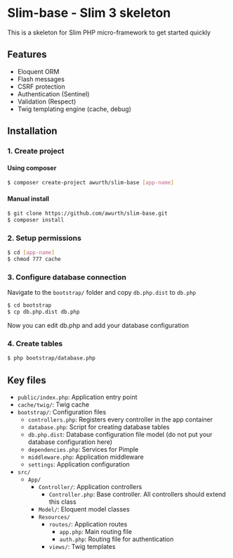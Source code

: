 # Slim-base - Slim 3 skeleton
This is a skeleton for Slim PHP micro-framework to get started quickly

## Features
- Eloquent ORM
- Flash messages
- CSRF protection
- Authentication (Sentinel)
- Validation (Respect)
- Twig templating engine (cache, debug)

## Installation
### 1. Create project
#### Using composer
```bash
$ composer create-project awurth/slim-base [app-name]
```

#### Manual install
```bash
$ git clone https://github.com/awurth/slim-base.git
$ composer install
```

### 2. Setup permissions
```bash
$ cd [app-name]
$ chmod 777 cache
```

### 3. Configure database connection
Navigate to the `bootstrap/` folder and copy `db.php.dist` to `db.php`
```bash
$ cd bootstrap
$ cp db.php.dist db.php
```

Now you can edit db.php and add your database configuration

### 4. Create tables
```bash
$ php bootstrap/database.php
```

## Key files
- `public/index.php`: Application entry point
- `cache/twig/`: Twig cache
- `bootstrap/`: Configuration files
    - `controllers.php`: Registers every controller in the app container
    - `database.php`: Script for creating database tables
    - `db.php.dist`: Database configuration file model (do not put your database configuration here)
    - `dependencies.php`: Services for Pimple
    - `middleware.php`: Application middleware
    - `settings`: Application configuration
- `src/`
    - `App/`
        - `Controller/`: Application controllers
            - `Controller.php`: Base controller. All controllers should extend this class
        - `Model/`: Eloquent model classes
        - `Resources/`
            - `routes/`: Application routes
                - `app.php`: Main routing file
                - `auth.php`: Routing file for authentication
            - `views/`: Twig templates
